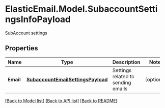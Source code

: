# ElasticEmail.Model.SubaccountSettingsInfoPayload
SubAccount settings
## Properties

Name | Type | Description | Notes
------------ | ------------- | ------------- | -------------
**Email** | [**SubaccountEmailSettingsPayload**](SubaccountEmailSettingsPayload.md) | Settings related to sending emails | [optional] 

[[Back to Model list]](../README.md#documentation-for-models) [[Back to API list]](../README.md#documentation-for-api-endpoints) [[Back to README]](../README.md)

